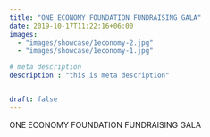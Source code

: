```yaml
---
title: "ONE ECONOMY FOUNDATION FUNDRAISING GALA"
date: 2019-10-17T11:22:16+06:00
images: 
  - "images/showcase/1economy-2.jpg"
  - "images/showcase/1economy-1.jpg"

# meta description
description : "this is meta description"


draft: false
---
```


ONE ECONOMY FOUNDATION FUNDRAISING GALA